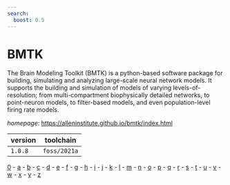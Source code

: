 ```yaml
---
search:
  boost: 0.5
---
```

# BMTK

The Brain Modeling Toolkit (BMTK) is a python-based software package for building, simulating and analyzing large-scale neural network models. It supports the building and simulation of models of varying levels-of-resolution; from multi-compartment biophysically detailed networks, to point-neuron models, to filter-based models, and even population-level firing rate models.

*homepage*: <https://alleninstitute.github.io/bmtk/index.html>

version | toolchain
--------|----------
``1.0.8`` | ``foss/2021a``

[0](../0/index.md) - [a](../a/index.md) - [b](../b/index.md) - [c](../c/index.md) - [d](../d/index.md) - [e](../e/index.md) - [f](../f/index.md) - [g](../g/index.md) - [h](../h/index.md) - [i](../i/index.md) - [j](../j/index.md) - [k](../k/index.md) - [l](../l/index.md) - [m](../m/index.md) - [n](../n/index.md) - [o](../o/index.md) - [p](../p/index.md) - [q](../q/index.md) - [r](../r/index.md) - [s](../s/index.md) - [t](../t/index.md) - [u](../u/index.md) - [v](../v/index.md) - [w](../w/index.md) - [x](../x/index.md) - [y](../y/index.md) - [z](../z/index.md)

